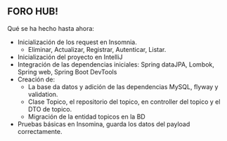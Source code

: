 <h2>FORO HUB!</h2>

Qué se ha hecho hasta ahora:

- Inicialización de los request en Insomnia.
  - Eliminar, Actualizar, Registrar, Autenticar, Listar.
- Inicialización del proyecto en IntelliJ
- Integración de las dependencias iniciales: Spring dataJPA, Lombok, Spring web, Spring Boot DevTools
- Creación de:
  - La base da datos y adición de las dependencias MySQL, flyway y validation.
  - Clase Topico, el repositorio del topico, en controller del topico y el DTO de topico.
  - Migración de la entidad topicos en la BD
- Pruebas básicas en Insomina, guarda los datos del payload correctamente.
  


